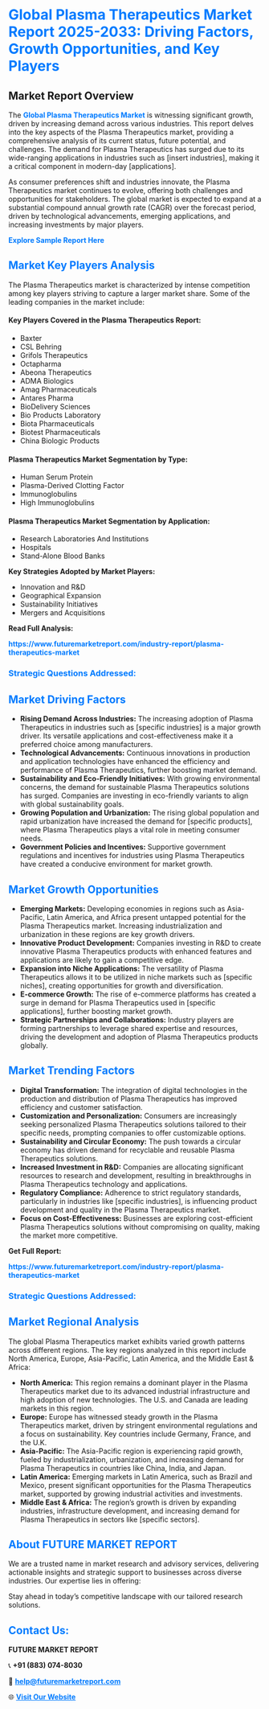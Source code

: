 <h1 style="color: #007BFF;">Global Plasma Therapeutics Market Report 2025-2033: Driving Factors, Growth Opportunities, and Key Players</h1>

<section id="overview">
<h2>Market Report Overview</h2>
<p>The <a href="https://www.futuremarketreport.com/industry-report/plasma-therapeutics-market" style="color: #007BFF; text-decoration: none;"><strong>Global Plasma Therapeutics Market</strong></a> is witnessing significant growth, driven by increasing demand across various industries. This report delves into the key aspects of the Plasma Therapeutics market, providing a comprehensive analysis of its current status, future potential, and challenges. The demand for Plasma Therapeutics has surged due to its wide-ranging applications in industries such as [insert industries], making it a critical component in modern-day [applications].</p>
<p>As consumer preferences shift and industries innovate, the Plasma Therapeutics market continues to evolve, offering both challenges and opportunities for stakeholders. The global market is expected to expand at a substantial compound annual growth rate (CAGR) over the forecast period, driven by technological advancements, emerging applications, and increasing investments by major players.</p>
</section>

<section id="overview">
<p><a href="https://www.futuremarketreport.com/request-sample/reportId=50976" style="color: #007BFF; text-decoration: none;"><strong>Explore Sample Report Here</strong></a></p>
</section>

<section id="key-players">
<h2 style="color: #007BFF;">Market Key Players Analysis</h2>
<p>The Plasma Therapeutics market is characterized by intense competition among key players striving to capture a larger market share. Some of the leading companies in the market include:</p>
<h4>Key Players Covered in the Plasma Therapeutics Report:</h4>
<ul><li>Baxter</li><li>CSL Behring</li><li>Grifols Therapeutics</li><li>Octapharma</li><li>Abeona Therapeutics</li><li>ADMA Biologics</li><li>Amag Pharmaceuticals</li><li>Antares Pharma</li><li>BioDelivery Sciences</li><li>Bio Products Laboratory</li><li>Biota Pharmaceuticals</li><li>Biotest Pharmaceuticals</li><li>China Biologic Products</li></ul>
<h4>Plasma Therapeutics Market Segmentation by Type:</h4>
<ul><li>Human Serum Protein</li><li>Plasma-Derived Clotting Factor</li><li>Immunoglobulins</li><li>High Immunoglobulins</li></ul>

<h4>Plasma Therapeutics Market Segmentation by Application:</h4>
<ul><li>Research Laboratories And Institutions</li><li>Hospitals</li><li>Stand-Alone Blood Banks</li></ul>
<p><strong>Key Strategies Adopted by Market Players:</strong></p>
<ul>
<li>Innovation and R&D</li>
<li>Geographical Expansion</li>
<li>Sustainability Initiatives</li>
<li>Mergers and Acquisitions</li>
</ul>
</section>

<section>
<p><strong>Read Full Analysis: </strong></p><a href="https://www.futuremarketreport.com/industry-report/plasma-therapeutics-market" style="color: #007BFF; text-decoration: none;"><strong>https://www.futuremarketreport.com/industry-report/plasma-therapeutics-market</strong></a>
<h3 style="color: #007BFF;">Strategic Questions Addressed:</h3>
</section>

<section id="driving-factors">
<h2 style="color: #007BFF;">Market Driving Factors</h2>
<ul>
<li><strong>Rising Demand Across Industries:</strong> The increasing adoption of Plasma Therapeutics in industries such as [specific industries] is a major growth driver. Its versatile applications and cost-effectiveness make it a preferred choice among manufacturers.</li>
<li><strong>Technological Advancements:</strong> Continuous innovations in production and application technologies have enhanced the efficiency and performance of Plasma Therapeutics, further boosting market demand.</li>
<li><strong>Sustainability and Eco-Friendly Initiatives:</strong> With growing environmental concerns, the demand for sustainable Plasma Therapeutics solutions has surged. Companies are investing in eco-friendly variants to align with global sustainability goals.</li>
<li><strong>Growing Population and Urbanization:</strong> The rising global population and rapid urbanization have increased the demand for [specific products], where Plasma Therapeutics plays a vital role in meeting consumer needs.</li>
<li><strong>Government Policies and Incentives:</strong> Supportive government regulations and incentives for industries using Plasma Therapeutics have created a conducive environment for market growth.</li>
</ul>
</section>

<section id="growth-opportunities">
<h2 style="color: #007BFF;">Market Growth Opportunities</h2>
<ul>
<li><strong>Emerging Markets:</strong> Developing economies in regions such as Asia-Pacific, Latin America, and Africa present untapped potential for the Plasma Therapeutics market. Increasing industrialization and urbanization in these regions are key growth drivers.</li>
<li><strong>Innovative Product Development:</strong> Companies investing in R&D to create innovative Plasma Therapeutics products with enhanced features and applications are likely to gain a competitive edge.</li>
<li><strong>Expansion into Niche Applications:</strong> The versatility of Plasma Therapeutics allows it to be utilized in niche markets such as [specific niches], creating opportunities for growth and diversification.</li>
<li><strong>E-commerce Growth:</strong> The rise of e-commerce platforms has created a surge in demand for Plasma Therapeutics used in [specific applications], further boosting market growth.</li>
<li><strong>Strategic Partnerships and Collaborations:</strong> Industry players are forming partnerships to leverage shared expertise and resources, driving the development and adoption of Plasma Therapeutics products globally.</li>
</ul>
</section>

<section id="trending-factors">
<h2 style="color: #007BFF;">Market Trending Factors</h2>
<ul>
<li><strong>Digital Transformation:</strong> The integration of digital technologies in the production and distribution of Plasma Therapeutics has improved efficiency and customer satisfaction.</li>
<li><strong>Customization and Personalization:</strong> Consumers are increasingly seeking personalized Plasma Therapeutics solutions tailored to their specific needs, prompting companies to offer customizable options.</li>
<li><strong>Sustainability and Circular Economy:</strong> The push towards a circular economy has driven demand for recyclable and reusable Plasma Therapeutics solutions.</li>
<li><strong>Increased Investment in R&D:</strong> Companies are allocating significant resources to research and development, resulting in breakthroughs in Plasma Therapeutics technology and applications.</li>
<li><strong>Regulatory Compliance:</strong> Adherence to strict regulatory standards, particularly in industries like [specific industries], is influencing product development and quality in the Plasma Therapeutics market.</li>
<li><strong>Focus on Cost-Effectiveness:</strong> Businesses are exploring cost-efficient Plasma Therapeutics solutions without compromising on quality, making the market more competitive.</li>
</ul>
</section>

<section>
<p><strong>Get Full Report: </strong></p><a href="https://www.futuremarketreport.com/industry-report/plasma-therapeutics-market" style="color: #007BFF; text-decoration: none;"><strong>https://www.futuremarketreport.com/industry-report/plasma-therapeutics-market</strong></a>
<h3 style="color: #007BFF;">Strategic Questions Addressed:</h3>
</section>


<section id="regional-analysis">
<h2 style="color: #007BFF;">Market Regional Analysis</h2>
<p>The global Plasma Therapeutics market exhibits varied growth patterns across different regions. The key regions analyzed in this report include North America, Europe, Asia-Pacific, Latin America, and the Middle East & Africa:</p>
<ul>
<li><strong>North America:</strong> This region remains a dominant player in the Plasma Therapeutics market due to its advanced industrial infrastructure and high adoption of new technologies. The U.S. and Canada are leading markets in this region.</li>
<li><strong>Europe:</strong> Europe has witnessed steady growth in the Plasma Therapeutics market, driven by stringent environmental regulations and a focus on sustainability. Key countries include Germany, France, and the U.K.</li>
<li><strong>Asia-Pacific:</strong> The Asia-Pacific region is experiencing rapid growth, fueled by industrialization, urbanization, and increasing demand for Plasma Therapeutics in countries like China, India, and Japan.</li>
<li><strong>Latin America:</strong> Emerging markets in Latin America, such as Brazil and Mexico, present significant opportunities for the Plasma Therapeutics market, supported by growing industrial activities and investments.</li>
<li><strong>Middle East & Africa:</strong> The region’s growth is driven by expanding industries, infrastructure development, and increasing demand for Plasma Therapeutics in sectors like [specific sectors].</li>
</ul>
</section>

<footer>
<h2 style="color: #007BFF;">About FUTURE MARKET REPORT</h2>
<p>We are a trusted name in market research and advisory services, delivering actionable insights and strategic support to businesses across diverse industries. Our expertise lies in offering:</p>

<p>Stay ahead in today’s competitive landscape with our tailored research solutions.</p>

<h2 style="color: #007BFF;">Contact Us:</h2>
<p><strong>FUTURE MARKET REPORT</strong></p>
<p>📞 <strong>+91 (883) 074-8030</strong></p>
<p>📧 <strong><a href="mailto:help@futuremarketreport.com" style="color: #007BFF;">help@futuremarketreport.com</a></strong></p>
<p>🌐 <strong><a href="https://www.futuremarketreport.com/" style="color: #007BFF;">Visit Our Website</a></strong></p>
</footer>
